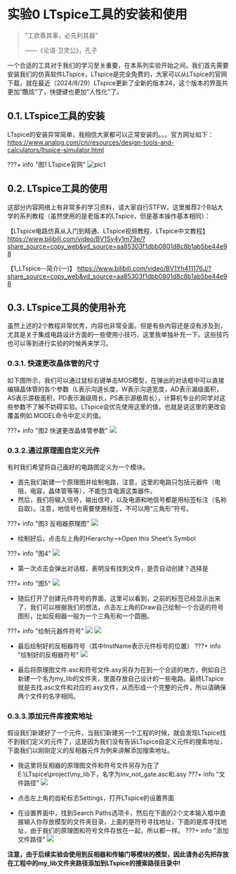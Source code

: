 # 实验0 LTspice工具的安装和使用

> “工欲善其事，必先利其器”
> 
> ——《论语·卫灵公》，孔子

一个合适的工具对于我们的学习至关重要，在本系列实验开始之间，我们首先需要安装我们的仿真软件LTspice，LTspice是完全免费的，大家可以从LTspice的官网下载，就在最近（2024/8/29）LTspice更新了全新的版本24，这个版本的界面共更加“酷炫”了，快捷键也更加“人性化”了。
## 0.1. LTspice工具的安装
LTspice的安装异常简单，我相信大家都可以正常安装的。。。官方网址如下：https://www.analog.com/cn/resources/design-tools-and-calculators/ltspice-simulator.html

???+ info "图1 LTspice官网"
    ![pic1](./图片/图片1.png)

## 0.2. LTspice工具的使用
这部分内容网络上有非常多的学习资料，请大家自行STFW，这里推荐2个B站大学的系列教程（虽然使用的是老版本的LTspice，但是基本操作基本相同）：

【LTspice电路仿真从入门到精通、LTspice视频教程、LTspice中文教程】 https://www.bilibili.com/video/BV1Sy4y1m73e/?share_source=copy_web&vd_source=aa85303f1dbb0801d8c8b1ab5be44e98

【1_LTspice--简介(一)】 https://www.bilibili.com/video/BV1Yh411176J/?share_source=copy_web&vd_source=aa85303f1dbb0801d8c8b1ab5be44e98

## 0.3. LTspice工具的使用补充
虽然上述的2个教程非常优秀，内容也非常全面。但是有些内容还是没有涉及到，尤其是关于集成电路设计方面的一些使用小技巧，这里我单独补充一下。这些技巧也可以等到进行实验的时候再来学习。

### 0.3.1. 快速更改晶体管的尺寸
如下图所示，我们可以通过鼠标右键单击MOS模型，在弹出的对话框中可以直接编辑晶体管的各个参数（L表示沟道长度，W表示沟道宽度，AD表示漏级面积，AS表示源极面积，PD表示漏级周长，PS表示源极周长），计算机专业的同学对这些参数不了解不妨碍实验。LTspice会优先使用这里的值，也就是说这里的更改会覆盖例如.MODEL命令中定义的值。

???+ info "图2 快速更改晶体管参数"
    ![](./图片/图片2.png)

### 0.3.2.通过原理图自定义元件
有时我们希望将自己画好的电路图定义为一个模块。
+ 首先我们新建一个原理图并绘制电路，注意，这里的电路只包括元器件（电阻，电容，晶体管等等），不能包含电源这类器件。
+ 然后，我们将输入信号，输出信号，以及电源和地信号都是用标签标注（名称自取）。注意，地信号也需要使用标签，不可以用“三角形”符号。

???+ info "图3 反相器原理图"
    ![](./图片/图片3.png)

+ 绘制好后，点击左上角的Hierarchy-->Open this Sheet’s Symbol

???+ info "图4"
    ![](./图片/图片4.png)

+ 第一次点击会弹出对话框，表明没有找到文件，是否自动创建？选择是

???+ info "图5"
    ![](./图片/图片5.png)

+ 随后打开了创建元件符号的界面，这里可以看到，之前的标签已经显示出来了，我们可以根据我们的想法，点击左上角的Draw自己绘制一个合适的符号图形，比如反相器一般为一个三角形和一个圆圈。

???+ info "绘制元器件符号"
    ![](./图片/图片6.png)
    ![](./图片/图片7.png)

+ 最后绘制好的反相器符号（其中InstName表示元件标号的位置）
???+ info "绘制好的反相器符号"
    ![](./图片/图片8.png)

+ 最后将原理图文件.asc和符号文件.asy另存为在到一个合适的地方，例如自己新建一个名为my_lib的文件夹，里面存放自己设计的一些电路。最终LTspice就是去找.asc文件和对应的.asy文件，从而形成一个完整的元件，所以请确保两个文件的名字相同。

### 0.3.3.添加元件库搜索地址
假设我们新建好了一个元件，当我们新建另一个工程的时候，就会发现LTspice找不到我们定义的元件了，这是因为我们没有告诉LTspice自定义元件的搜索地址，下面我们以刚刚定义的反相器元件为例来讲解添加搜索地址。
+ 我这里将反相器的原理图文件和符号文件另存为在了E:\LTspice\project\my_lib下，名字为inv_not_gate.asc和.asy
???+ info "文件路径"
    ![](./图片/图片9.png)

+ 点击左上角的齿轮标志Settings，打开LTspice的设置界面

+ 在设置界面中，找到Search Paths选项卡，然后在下面的2个文本输入框中直接输入你存放模型的文件夹目录，上面的是符号寻找地址，下面的是库寻找地址，由于我们的原理图和符号文件存放在一起，所以都一样。
???+ info "添加文件路径"
    ![](./图片/图片11.png)

**注意，由于后续实验会使用到反相器和传输门等模块的模型，因此请务必先把存放在工程中的my_lib文件夹路径添加到LTspice的搜索路径目录中!**